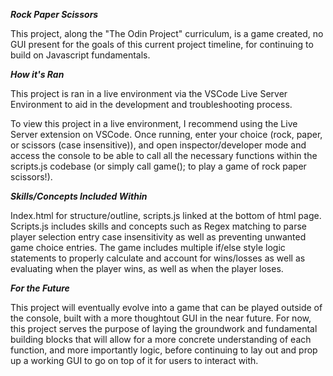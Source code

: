 ***Rock Paper Scissors***

This project, along the "The Odin Project" curriculum, is a game created, no GUI present for the goals of this current project timeline, for continuing to build on Javascript fundamentals.  

***How it's Ran***

This project is ran in a live environment via the VSCode Live Server Environment to aid in the development and troubleshooting process.

To view this project in a live environment, I recommend using the Live Server extension on VSCode.  Once running, enter your choice (rock, paper, or scissors (case insensitive)), and open inspector/developer mode and access the console to be able to call all the necessary functions within the scripts.js codebase (or simply call game(); to play a game of rock paper scissors!).

***Skills/Concepts Included Within***

Index.html for structure/outline, scripts.js linked at the bottom of html page.  Scripts.js includes skills and concepts such as Regex matching to parse player selection entry case insensitivity as well as preventing unwanted game choice entries. The game includes multiple if/else style logic statements to properly calculate and account for wins/losses as well as evaluating when the player wins, as well as when the player loses.

***For the Future***

This project will eventually evolve into a game that can be played outside of the console, built with a more thoughtout GUI in the near future.  For now, this project serves the purpose of laying the groundwork and fundamental building blocks that will allow for a more concrete understanding of each function, and more importantly logic, before continuing to lay out and prop up a working GUI to go on top of it for users to interact with.